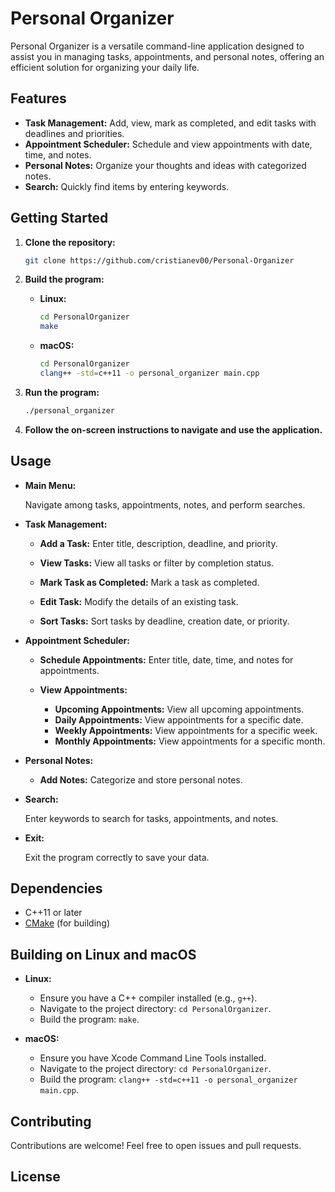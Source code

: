 # Personal Organizer

Personal Organizer is a versatile command-line application designed to assist you in managing tasks, appointments, and personal notes, offering an efficient solution for organizing your daily life.

## Features

- **Task Management:** Add, view, mark as completed, and edit tasks with deadlines and priorities.
- **Appointment Scheduler:** Schedule and view appointments with date, time, and notes.
- **Personal Notes:** Organize your thoughts and ideas with categorized notes.
- **Search:** Quickly find items by entering keywords.

## Getting Started

1. **Clone the repository:**

   ```bash
   git clone https://github.com/cristianev00/Personal-Organizer
   ```

2. **Build the program:**

   - **Linux:**
     ```bash
     cd PersonalOrganizer
     make
     ```

   - **macOS:**
     ```bash
     cd PersonalOrganizer
     clang++ -std=c++11 -o personal_organizer main.cpp
     ```

3. **Run the program:**

   ```bash
   ./personal_organizer
   ```

4. **Follow the on-screen instructions to navigate and use the application.**

## Usage

- **Main Menu:**

  Navigate among tasks, appointments, notes, and perform searches.

- **Task Management:**

  - **Add a Task:**
    Enter title, description, deadline, and priority.

  - **View Tasks:**
    View all tasks or filter by completion status.

  - **Mark Task as Completed:**
    Mark a task as completed.

  - **Edit Task:**
    Modify the details of an existing task.

  - **Sort Tasks:**
    Sort tasks by deadline, creation date, or priority.

- **Appointment Scheduler:**

  - **Schedule Appointments:**
    Enter title, date, time, and notes for appointments.

  - **View Appointments:**
    - **Upcoming Appointments:**
      View all upcoming appointments.
    - **Daily Appointments:**
      View appointments for a specific date.
    - **Weekly Appointments:**
      View appointments for a specific week.
    - **Monthly Appointments:**
      View appointments for a specific month.

- **Personal Notes:**

  - **Add Notes:**
    Categorize and store personal notes.

- **Search:**

  Enter keywords to search for tasks, appointments, and notes.

- **Exit:**

  Exit the program correctly to save your data.

## Dependencies

- C++11 or later
- [CMake](https://cmake.org/) (for building)

## Building on Linux and macOS

- **Linux:**
  - Ensure you have a C++ compiler installed (e.g., `g++`).
  - Navigate to the project directory: `cd PersonalOrganizer`.
  - Build the program: `make`.

- **macOS:**
  - Ensure you have Xcode Command Line Tools installed.
  - Navigate to the project directory: `cd PersonalOrganizer`.
  - Build the program: `clang++ -std=c++11 -o personal_organizer main.cpp`.

## Contributing

Contributions are welcome! Feel free to open issues and pull requests.

## License

```

